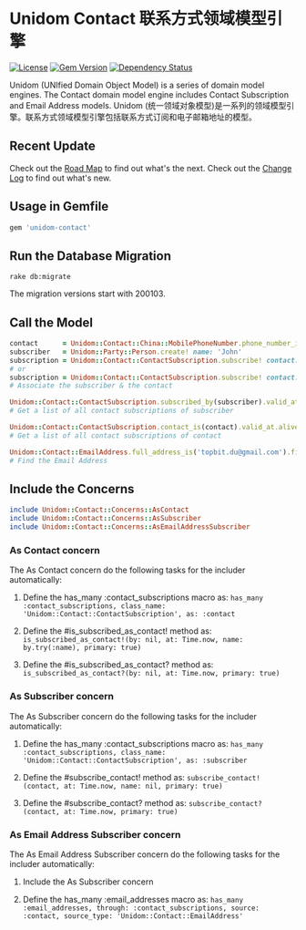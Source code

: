 # Unidom Contact 联系方式领域模型引擎

[![License](https://img.shields.io/badge/license-MIT-green.svg)](http://opensource.org/licenses/MIT)
[![Gem Version](https://badge.fury.io/rb/unidom-contact.svg)](https://badge.fury.io/rb/unidom-contact)
[![Dependency Status](https://gemnasium.com/badges/github.com/topbitdu/unidom-contact.svg)](https://gemnasium.com/github.com/topbitdu/unidom-contact)

Unidom (UNIfied Domain Object Model) is a series of domain model engines. The Contact domain model engine includes Contact Subscription and Email Address models.
Unidom (统一领域对象模型)是一系列的领域模型引擎。联系方式领域模型引擎包括联系方式订阅和电子邮箱地址的模型。



## Recent Update

Check out the [Road Map](ROADMAP.md) to find out what's the next.
Check out the [Change Log](CHANGELOG.md) to find out what's new.



## Usage in Gemfile

```ruby
gem 'unidom-contact'
```



## Run the Database Migration

```shell
rake db:migrate
```
The migration versions start with 200103.



## Call the Model

```ruby
contact      = Unidom::Contact::China::MobilePhoneNumber.phone_number_is('13912345678').valid_at.alive.first_or_create!
subscriber   = Unidom::Party::Person.create! name: 'John'
subscription = Unidom::Contact::ContactSubscription.subscribe! contact: contact, subscriber: subscriber, name: 'John Mobile', primary: true, grade: 0, priority: 0, opened_at: Time.now
# or
subscription = Unidom::Contact::ContactSubscription.subscribe! contact: contact, subscriber: subscriber
# Associate the subscriber & the contact

Unidom::Contact::ContactSubscription.subscribed_by(subscriber).valid_at.alive
# Get a list of all contact subscriptions of subscriber

Unidom::Contact::ContactSubscription.contact_is(contact).valid_at.alive
# Get a list of all contact subscriptions of contact

Unidom::Contact::EmailAddress.full_address_is('topbit.du@gmail.com').first
# Find the Email Address

```



## Include the Concerns

```ruby
include Unidom::Contact::Concerns::AsContact
include Unidom::Contact::Concerns::AsSubscriber
include Unidom::Contact::Concerns::AsEmailAddressSubscriber
```

### As Contact concern

The As Contact concern do the following tasks for the includer automatically:

1. Define the has_many :contact_subscriptions macro as: ``has_many :contact_subscriptions, class_name: 'Unidom::Contact::ContactSubscription', as: :contact``

2. Define the #is_subscribed_as_contact! method as: ``is_subscribed_as_contact!(by: nil, at: Time.now, name: by.try(:name), primary: true)``

3. Define the #is_subscribed_as_contact? method as: ``is_subscribed_as_contact?(by: nil, at: Time.now, primary: true)``

### As Subscriber concern

The As Subscriber concern do the following tasks for the includer automatically:

1. Define the has_many :contact_subscriptions macro as: ``has_many :contact_subscriptions, class_name: 'Unidom::Contact::ContactSubscription', as: :subscriber``

2. Define the #subscribe_contact! method as: ``subscribe_contact!(contact, at: Time.now, name: nil, primary: true)``

3. Define the #subscribe_contact? method as: ``subscribe_contact?(contact, at: Time.now, primary: true)``

### As Email Address Subscriber concern

The As Email Address Subscriber concern do the following tasks for the includer automatically:

1. Include the As Subscriber concern

2. Define the has_many :email_addresses macro as: ``has_many :email_addresses, through: :contact_subscriptions, source: :contact, source_type: 'Unidom::Contact::EmailAddress'``
